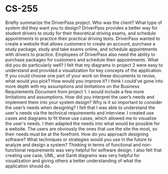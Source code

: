 # CS-255

Briefly summarize the DriverPass project. Who was the client? What type of system did they want you to design?
DriverPass provides a better way for student drivers to study for their theoretical driving exams, and schedule appointments to practice their practical driving tests. DriverPass wanted to create a website that allows customers to create an account, purchase a study package, study and take exams online, and schedule appointments with drivers to practice. Employees of DriverPass also need the ability to purchase packages for customers and schedule their appointments.
What did you do particularly well?
I felt that my diagrams in project 2 were easy to understand and provided a visualization for key concepts of the application.
If you could choose one part of your work on these documents to revise, what would you pick? How would you improve it?
I think I could've gone into more depth with my assumptions and limitations on the Business Requirements Document from project 1. I would include a few more limitations and assumptions.
How did you interpret the user’s needs and implement them into your system design? Why is it so important to consider the user’s needs when designing?
I felt that I was able to understand the user's needs via the technical requirements and interview. I created use cases and diagrams to fit these use cases, which allowed me to visualize the user's needs. I then adapted the needs into what would be possible for a website. The users are obviously the ones that use the site the most, so their needs must be at the forefront.
How do you approach designing software? What techniques or strategies would you use in the future to analyze and design a system?
Thinking in terms of functional and non-functional requirements was very helpful for software design. I also felt that creating use case, UML, and Gantt diagrams was very helpful for visualization and giving others a better understanding of what the application should do.
